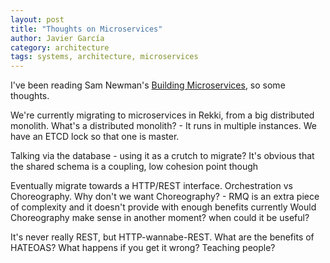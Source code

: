 ```yaml
---
layout: post
title: "Thoughts on Microservices"
author: Javier García
category: architecture
tags: systems, architecture, microservices
---
```


I've been reading Sam Newman's [Building Microservices][0], so some thoughts.

We're currently migrating to microservices in Rekki, from a big distributed monolith.
What's a distributed monolith? - It runs in multiple instances.
We have an ETCD lock so that one is master.


Talking via the database - using it as a crutch to migrate? It's obvious that the shared schema
is a coupling, low cohesion point though

Eventually migrate towards a HTTP/REST interface. Orchestration vs Choreography.
Why don't we want Choreography? - RMQ is an extra piece of complexity and it doesn't provide with enough
benefits currently
Would Choreography make sense in another moment? when could it be useful?

It's never really REST, but HTTP-wannabe-REST. What are the benefits of HATEOAS? What happens if you get it wrong? Teaching people?

[0]: https://www.goodreads.com/book/show/22512931-building-microservices
